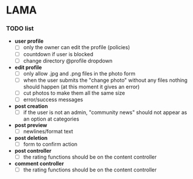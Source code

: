 # LAMA
### TODO list

* **user profile**
    - [ ] only the owner can edit the profile (policies)
    - [ ] countdown if user is blocked
    - [ ] change directory @profile dropdown

* **edit profile**
    - [ ] only allow .jpg and .png files in the photo form
    - [ ] when the user submits the "change photo" without any files nothing should happen (at this moment it gives an error)
    - [ ] cut photos to make them all the same size
    - [ ] error/success messages
    
* **post creation**
    - [ ] if the user is not an admin, "community news" should not appear as an option at categories
* **post preview**
    - [ ] newlines/format text
* **post deletion**
    - [ ] form to confirm action
* **post controller**
    - [ ] the rating functions should be on the content controller
* **comment controller**
    - [ ] the rating functions should be on the content controller
